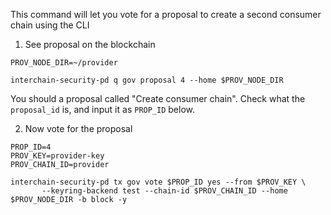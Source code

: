 This command will let you vote for a proposal to create a second consumer chain using the CLI


1. See proposal on the blockchain
```
PROV_NODE_DIR=~/provider

interchain-security-pd q gov proposal 4 --home $PROV_NODE_DIR
```
You should a proposal called "Create consumer chain". Check what the `proposal_id` is, and input it as `PROP_ID` below.

2. Now vote for the proposal

```
PROP_ID=4
PROV_KEY=provider-key
PROV_CHAIN_ID=provider

interchain-security-pd tx gov vote $PROP_ID yes --from $PROV_KEY \
       --keyring-backend test --chain-id $PROV_CHAIN_ID --home $PROV_NODE_DIR -b block -y
```

